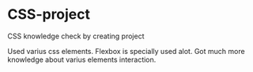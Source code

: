 # CSS-project
CSS knowledge check by creating project

Used varius css elements. Flexbox is specially used alot. Got much more knowledge about varius elements interaction.